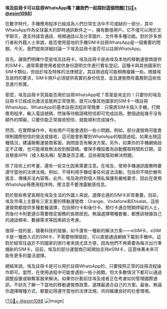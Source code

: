 **埃及註冊卡可以註冊WhatsApp嗎？讓我們一起探討這個問題[[TG💪+ @esim1088](https://t.me/s/esim1088)]**

在數字時代，手機應用程序已經成為人們日常生活中不可或缺的一部分，其中WhatsApp作為全球最大的即時通訊軟件之一，擁有數億用戶。它不僅可以用於文字聊天，還支持語音通話、視頻通話以及分享圖片、文件等多種功能。對於許多旅行者和外籍人士來說，能否使用當地的手機SIM卡註冊WhatsApp是一個重要的問題。今天，我們就來詳細討論一下埃及註冊卡是否可以註冊WhatsApp。

首先，讓我們明確什麼是埃及註冊卡。埃及註冊卡是由埃及本地的移動運營商提供的SIM卡，通常需要使用者提供身份證明文件進行實名登記。這種卡與其他國家的SIM卡類似，但由於埃及特殊的法律規定，其註冊過程可能稍微複雜一些。根據埃及政府的要求，SIM卡用戶必須提供真實的身份信息，並且運營商有義務對這些信息進行核實。

那麼，埃及註冊卡究竟能否用於註冊WhatsApp呢？答案是肯定的！只要你的埃及註冊卡已經成功激活並能夠正常使用，就可以像其他國家的SIM卡一樣註冊WhatsApp。WhatsApp的基本註冊流程非常簡單：只需將SIM卡插入手機，打開應用程序，輸入電話號碼，然後等待驗證碼短信即可完成註冊。整個過程幾乎沒有額外的障礙，只要你能正常接收短信，就能順利完成操作。

然而，在實際操作中，有些用戶可能會遇到一些小問題。例如，部分運營商可能會限制國際短信的發送或接收，這可能會影響到WhatsApp的驗證過程。如果出現這種情況，建議聯繫運營商客服，詢問是否有解決方案。另外，如果你的手機網絡設定不正確，也可能導致無法收到驗證碼。確保手機設置為自動獲取時間和日期，並且檢查APN（接入點名稱）配置是否正確，這些都能幫助解決問題。

除了技術上的考量，還有一些文化因素需要注意。在埃及，使用手機通訊服務時要遵守當地的法律法規。例如，不得利用手機從事任何違法活動，包括但不限於散布謠言、傳播非法內容等。此外，埃及政府對個人隱私保護有嚴格要求，因此在使用WhatsApp等應用程序時，應注意不要洩露敏感信息。

對於那些希望長期在埃及生活的外國人來說，選擇合適的SIM卡非常重要。目前，埃及市場上主要有三家主要的移動運營商：Orange、Vodafone和Etisalat。這些運營商都提供多種套餐選擇，包括預付卡和後付卡。預付卡適合短期停留的人士，而後付卡則更適合需要穩定服務的長期居民。無論選擇哪種套餐，都應該根據自己的通話頻率、數據需求等因素綜合考慮。

值得一提的是，隨著科技的發展，如今還有一種新的解決方案——eSIM卡。eSIM卡是一種嵌入式的SIM卡，不需要物理插拔，可以直接通過網絡下載到手機中。這對於經常往返於不同國家的旅行者來說尤其方便，因為他們不再需要為每次出行準備新的SIM卡。目前，埃及的部分運營商已經開始支持eSIM卡，這意味著未來可能有更多的靈活選擇。

總結來說，埃及註冊卡是可以用於註冊WhatsApp的，只要按照正常的註冊流程操作即可。當然，在使用過程中可能會遇到一些小挑戰，但大多數情況下都可以通過調整設置或聯繫客服來解決。如果你計劃前往埃及或者正在考慮如何管理國際通訊，不妨先了解一下當地的移動運營商政策，選擇最適合自己的方案。最後，無論你選擇哪種方式，都要記得遵守當地的法律法規，共同維護良好的社會環境。

[[TG💪+ @esim1088](https://t.me/s/esim1088) ![Image](https://i.postimg.cc/4NQfJmqS/Snipaste-2025-05-13-00-14-12.png)]